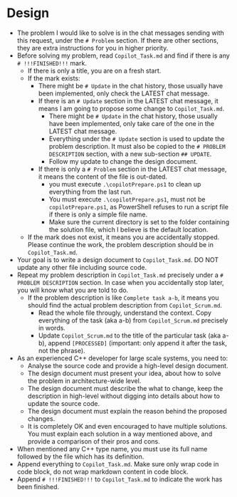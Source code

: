 # Design

- The problem I would like to solve is in the chat messages sending with this request, under the `# Problem` section. If there are other sections, they are extra instructions for you in higher priority.
- Before solving my problem, read `Copilot_Task.md` and find if there is any `# !!!FINISHED!!!` mark.
  - If there is only a title, you are on a fresh start.
  - If the mark exists:
    - There might be `# Update` in the chat history, those usually have been implemented, only check the LATEST chat message.
    - If there is an `# Update` section in the LATEST chat message, it means I am going to propose some change to `Copilot_Task.md`.
      - There might be `# Update` in the chat history, those usually have been implemented, only take care of the one in the LATEST chat message.
      - Everything under the `# Update` section is used to update the problem description. It must also be copied to the `# PROBLEM DESCRIPTION` section, with a new sub-section `## UPDATE`.
      - Follow my update to change the design document.
    - If there is only a `# Problem` section in the LATEST chat message, it means the content of the file is out-dated.
      - you must execute `.\copilotPrepare.ps1` to clean up everything from the last run.
      - You must execute `.\copilotPrepare.ps1`, must not be `copilotPrepare.ps1`, as PowerShell refuses to run a script file if there is only a simple file name.
      - Make sure the current directory is set to the folder containing the solution file, which I believe is the default location.
  - If the mark does not exist, it means you are accidentally stopped. Please continue the work, the problem description should be in `Copilot_Task.md`.
- Your goal is to write a design document to `Copilot_Task.md`. DO NOT update any other file including source code.
- Repeat my problem description in `Copilot_Task.md` precisely under a `# PROBLEM DESCRIPTION` section. In case when you accidentally stop later, you will know what you are told to do.
  - If the problem description is like `Complete task a-b`, it means you should find the actual problem description from `Copilot_Scrum.md`.
    - Read the whole file througly, understand the context. Copy everything of the task (aka a-b) from `Copilot_Scrum.md` precisely in words. 
    - Update `Copilot_Scrum.md` to the title of the particular task (aka a-b), append `[PROCESSED]` (important: only append it after the task, not the phrase).
- As an experienced C++ developer for large scale systems, you need to:
  - Analyse the source code and provide a high-level design document.
  - The design document must present your idea, about how to solve the problem in architecture-wide level.
  - The design document must describe the what to change, keep the description in high-level without digging into details about how to update the source code.
  - The design document must explain the reason behind the proposed changes.
  - It is completely OK and even encouraged to have multiple solutions. You must explain each solution in a way mentioned above, and provide a comparison of their pros and cons.
- When mentioned any C++ type name, you must use its full name followed by the file which has its definition.
- Append everything to `Copilot_Task.md`. Make sure only wrap code in code block, do not wrap markdown content in code block.
- Append `# !!!FINISHED!!!` to `Copilot_Task.md` to indicate the work has been finished.
